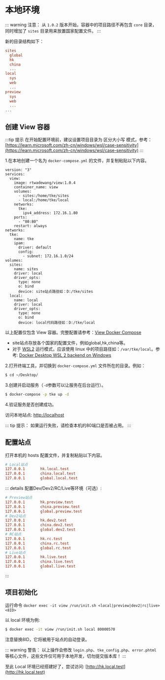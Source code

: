 # 本地环境 <Badge type="tip" text="v1.0.4" />

::: warning 注意：
从 `1.0.2` 版本开始，容器中的项目路径不再包含 `core` 目录，同时增加了 `sites` 目录用来放置国家配置文件。
:::

新的目录结构如下：
```ini
sites
  global
  hk
  china
  ...
local
  sys
  web
  ...
preview
  sys
  web
  ...
...
```

## 创建 View 容器

:::tip 提示
在开始配置环境前，建议设置项目目录为 区分大小写 模式，参考：[https://learn.microsoft.com/zh-cn/windows/wsl/case-sensitivity](https://learn.microsoft.com/zh-cn/windows/wsl/case-sensitivity)
:::

1.在本地创建一个名为 `docker-compose.yml` 的文件，并复制粘贴以下内容。

```yaml{29,36}
version: "3"
services:
  view:
    image: rtwadewang/view:1.0.4
    container_name: view
    volumes:
      - sites:/home/tke/sites
      - local:/home/tke/local
    networks:
      tke:
        ipv4_address: 172.16.1.80
    ports:
      - "80:80"
    restart: always
networks:
  tke:
    name: tke
    ipam:
      driver: default
      config:
        - subnet: 172.16.1.0/24
volumes:
  sites:
    name: sites
    driver: local
    driver_opts:
      type: none
      o: bind
      device: site站点路径如：D:/tke/sites
  local:
    name: local
    driver: local
    driver_opts:
      type: none
      o: bind
      device: local代码路径如：D:/tke/local
```
以上配置仅包含 View 容器。完整配置请参考：[View Docker Compose](/compose)

- site站点存放各个国家的配置文件，例如global,hk,china等。
- 对于 [WSL2](https://learn.microsoft.com/zh-cn/windows/wsl/) 运行模式，应该使用 linux 中的项目路径如：`/var/tke/local`。参考: [Docker Desktop WSL 2 backend on Windows](https://docs.docker.com/desktop/windows/wsl/)

2.打开终端工具，并切换到 `docker-compose.yml` 文件所在的目录。例如：
```sh
$ cd ~/Desktop/
```

3.创建并启动服务（`-d`参数可以让服务在后台运行）。
```sh
$ docker-compose -p tke up -d
```

4.验证服务是否创建成功。

访问本地站点: [http://localhost](http://localhost)

::: tip 提示：
如果运行失败，请检查本机的80端口是否被占用。
:::

## 配置站点

打开本机的 hosts 配置文件，并复制粘贴以下内容。
```ini
# Local站点
127.0.0.1       hk.local.test
127.0.0.1       china.local.test
127.0.0.1       global.local.test
```

::: details 配置Dev/Dev2/RC/Live等环境（可选）:
```ini
# Preview站点
127.0.0.1       hk.preview.test
127.0.0.1       china.preview.test
127.0.0.1       global.preview.test
# Dev2站点
127.0.0.1       hk.dev2.test
127.0.0.1       china.dev2.test
127.0.0.1       global.dev2.test
# RC站点
127.0.0.1       hk.rc.test
127.0.0.1       china.rc.test
127.0.0.1       global.rc.test
# Live站点
127.0.0.1       hk.live.test
127.0.0.1       china.live.test
127.0.0.1       global.live.test
```
:::

## 项目初始化

运行命令 `docker exec -it view /run/init.sh <local|preview|dev2|rc|live> <8ID>`

以 local 环境为例:
```sh
$ docker exec -it view /run/init.sh local 80000570
```

注意替换8ID，它将被用于站点的自动登录。

::: warning 警告：
以上操作会修改 `login.php`、`tke_config.php`、`error.phtml` 等核心文件，这些文件仅可用于本地开发，切勿提交版本库！
:::

至此 Local 环境已经搭建好了，尝试访问: [http://hk.local.test](http://hk.local.test)